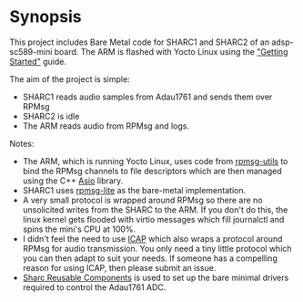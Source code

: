 # Synopsis #

This project includes Bare Metal code for SHARC1 and SHARC2 of an adsp-sc589-mini board.
The ARM is flashed with Yocto Linux using the ["Getting Started"](https://github.com/analogdevicesinc/lnxdsp-adi-meta/wiki/Getting-Started-with-ADSP%E2%80%90SC589%E2%80%90MINI-(Linux-for-ADSP%E2%80%90SC5xx-Processors-3.1.1)) guide.

The aim of the project is simple:
* SHARC1 reads audio samples from Adau1761 and sends them over RPMsg
* SHARC2 is idle 
* The ARM reads audio from RPMsg and logs.

Notes:
* The ARM, which is running Yocto Linux, uses code from [rpmsg-utils](https://github.com/analogdevicesinc/rpmsg-utils/blob/develop/yocto-3.1.0/rpmsg-bind-chardev.c) to bind the RPMsg channels to file descriptors which are then managed using the C++ [Asio](https://www.boost.org/doc/libs/1_85_0/doc/html/boost_asio.html) library.
* SHARC1 uses [rpmsg-lite](https://github.com/analogdevicesinc/rpmsg-lite) as the bare-metal implementation.
* A very small protocol is wrapped around RPMsg so there are no unsolicited writes from the SHARC to the ARM. If you don't do this, the linux kernel gets flooded with virtio messages which fill journalctl and spins the mini's CPU at 100%.
* I didn't feel the need to use [ICAP](https://github.com/analogdevicesinc/icap) which also wraps a protocol around RPMsg for audio transmission. You only need a tiny little protocol which you can then adapt to suit your needs. If someone has a compelling reason for using ICAP, then please submit an issue.
* [Sharc Reusable Components](https://github.com/analogdevicesinc/sharc-reusable-components) is used to set up the bare minimal drivers required to control the Adau1761 ADC.
